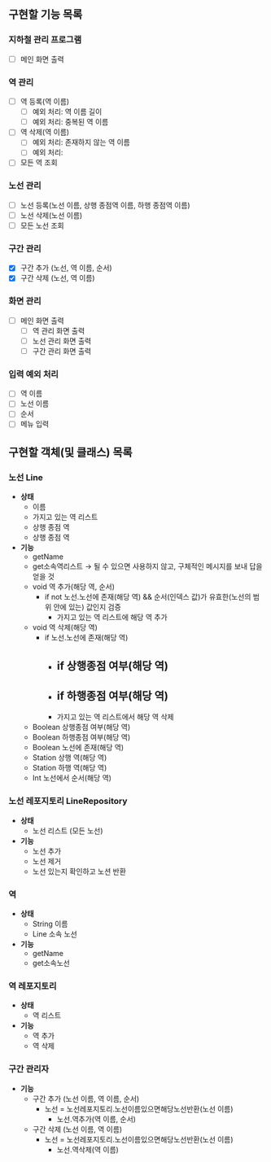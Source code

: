## 구현할 기능 목록

### 지하철 관리 프로그램

- [ ]  메인 화면 출력

### 역 관리

- [ ]  역 등록(역 이름)
    - [ ]  예외 처리: 역 이름 길이
    - [ ]  예외 처리: 중복된 역 이름
- [ ]  역 삭제(역 이름)
    - [ ]  예외 처리: 존재하지 않는 역 이름
    - [ ]  예외 처리:
- [ ]  모든 역 조회

### 노선 관리

- [ ]  노선 등록(노선 이름, 상행 종점역 이름, 하행 종점역 이름)
- [ ]  노선 삭제(노선 이름)
- [ ]  모든 노선 조회

### 구간 관리

- [x]  구간 추가 (노선, 역 이름, 순서)
- [x]  구간 삭제 (노선, 역 이름)

### 화면 관리

- [ ]  메인 화면 출력
    - [ ]  역 관리 화면 출력
    - [ ]  노선 관리 화면 출력
    - [ ]  구간 관리 화면 출력

### 입력 예외 처리

- [ ]  역 이름
- [ ]  노선 이름
- [ ]  순서
- [ ]  메뉴 입력

## 구현할 객체(및 클래스) 목록

### 노선 Line

- **상태**
    - 이름
    - 가지고 있는 역 리스트
    - 상행 종점 역
    - 상행 종점 역
- **기능**
    - getName
    - get소속역리스트 → 될 수 있으면 사용하지 않고, 구체적인 메시지를 보내 답을 얻을 것
    - void 역 추가(해당 역, 순서)
        - if not 노선.노선에 존재(해당 역) && 순서(인덱스 값)가 유효한(노선의 범위 안에 있는) 값인지 검증
            - 가지고 있는 역 리스트에 해당 역 추가
    - void 역 삭제(해당 역)
        - if 노선.노선에 존재(해당 역)
            - if 상행종점 여부(해당 역)
                - 
            - if 하행종점 여부(해당 역)
                - 
            - 가지고 있는 역 리스트에서 해당 역 삭제
    - Boolean 상행종점 여부(해당 역)
    - Boolean 하행종점 여부(해당 역)
    - Boolean 노선에 존재(해당 역)
    - Station 상행 역(해당 역)
    - Station 하행 역(해당 역)
    - Int 노선에서 순서(해당 역)

### 노선 레포지토리 LineRepository

- **상태**
    - 노선 리스트 (모든 노선)
- **기능**
    - 노선 추가
    - 노선 제거
    - 노선 있는지 확인하고 노션 반환

### 역

- **상태**
    - String 이름
    - Line 소속 노선
- **기능**
    - getName
    - get소속노선

### 역 레포지토리

- **상태**
    - 역 리스트
- **기능**
    - 역 추가
    - 역 삭제

### 구간 관리자

- **기능**
    - 구간 추가 (노선 이름, 역 이름, 순서)
        - 노선 = 노선레포지토리.노선이름있으면해당노선반환(노선 이름)
            - 노선.역추가(역 이름, 순서)
    - 구간 삭제 (노선 이름, 역 이름)
        - 노선 = 노선레포지토리.노선이름있으면해당노선반환(노선 이름)
            - 노선.역삭제(역 이름)